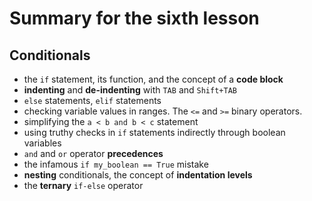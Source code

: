 # Summary for the sixth lesson

## Conditionals

- the `if` statement, its function, and the concept of a __code block__
- __indenting__ and __de-indenting__ with `TAB` and `Shift+TAB`
- `else` statements, `elif` statements
- checking variable values in ranges. The `<=` and `>=` binary operators.
- simplifying the `a < b and b < c` statement
- using truthy checks in `if` statements indirectly through boolean variables
- `and` and `or` operator __precedences__
- the infamous `if my_boolean == True` mistake
- __nesting__ conditionals, the concept of __indentation levels__
- the __ternary__ `if-else` operator